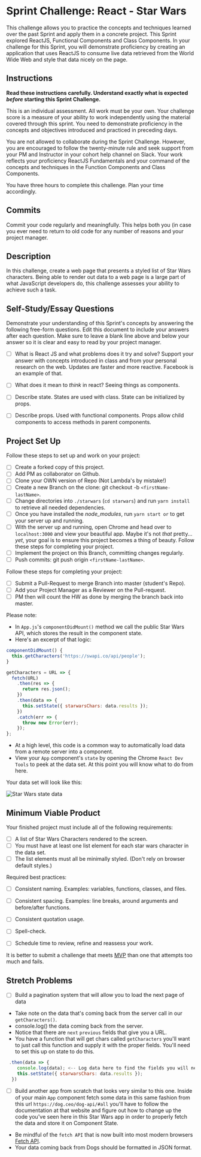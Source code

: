 # Sprint Challenge: React - Star Wars

This challenge allows you to practice the concepts and techniques learned over the past Sprint and apply them in a concrete project. This Sprint explored ReactJS, Functional Components and Class Components. In your challenge for this Sprint, you will demonstrate proficiency by creating an application that uses ReactJS to consume live data retrieved from the World Wide Web and style that data nicely on the page.

## Instructions

**Read these instructions carefully. Understand exactly what is expected _before_ starting this Sprint Challenge.**

This is an individual assessment. All work must be your own. Your challenge score is a measure of your ability to work independently using the material covered through this sprint. You need to demonstrate proficiency in the concepts and objectives introduced and practiced in preceding days.

You are not allowed to collaborate during the Sprint Challenge. However, you are encouraged to follow the twenty-minute rule and seek support from your PM and Instructor in your cohort help channel on Slack. Your work reflects your proficiency ReactJS Fundamentals and your command of the concepts and techniques in the Function Components and Class Components.

You have three hours to complete this challenge. Plan your time accordingly.

## Commits

Commit your code regularly and meaningfully. This helps both you (in case you ever need to return to old code for any number of reasons and your project manager.

## Description

In this challenge, create a web page that presents a styled list of Star Wars characters. Being able to render out data to a web page is a large part of what JavaScript developers do, this challenge assesses your ability to achieve such a task.

## Self-Study/Essay Questions

Demonstrate your understanding of this Sprint's concepts by answering the following free-form questions. Edit this document to include your answers after each question. Make sure to leave a blank line above and below your answer so it is clear and easy to read by your project manager.

- [ ] What is React JS and what problems does it try and solve? Support your answer with concepts introduced in class and from your personal research on the web.
Updates are faster and more reactive. Facebook is an example of that.

- [ ] What does it mean to _think_ in react?
Seeing things as components.

- [ ] Describe state.
States are used with class.
State can be initialized by props.

- [ ] Describe props.
Used with functional components.
Props allow child components to access methods in parent components.

## Project Set Up

Follow these steps to set up and work on your project:

- [ ] Create a forked copy of this project.
- [ ] Add PM as collaborator on Github.
- [ ] Clone your OWN version of Repo (Not Lambda's by mistake!)
- [ ] Create a new Branch on the clone: git checkout -b `<firstName-lastName>`.
- [ ] Change directories into `./starwars` (`cd starwars`) and run `yarn install` to retrieve all needed dependencies.
- [ ] Once you have installed the _node_modules_, run `yarn start or` to get your server up and running.
- [ ] With the server up and running, open Chrome and head over to `localhost:3000` and view your beautiful app. Maybe it's not _that_ pretty... _yet_, your goal is to ensure this project becomes a thing of beauty.
Follow these steps for completing your project.
- [ ] Implement the project on this Branch, committing changes regularly.
- [ ] Push commits: git push origin `<firstName-lastName>`.

Follow these steps for completing your project:

- [ ] Submit a Pull-Request to merge <firstName-lastName> Branch into master (student's  Repo).
- [ ] Add your Project Manager as a Reviewer on the Pull-request.
- [ ] PM then will count the HW as done by  merging the branch back into master.

Please note:

- In `App.js`'s `componentDidMount()` method we call the public Star Wars API, which stores the result in the component state.
- Here's an excerpt of that logic:

```js
componentDidMount() {
  this.getCharacters('https://swapi.co/api/people');
}

getCharacters = URL => {
  fetch(URL)
    .then(res => {
      return res.json();
    })
    .then(data => {
      this.setState({ starwarsChars: data.results });
    })
    .catch(err => {
      throw new Error(err);
    });
};
```

- At a high level, this code is a common way to automatically load data from a remote server into a component.
- View your `App` component's `state` by opening the Chrome `React Dev Tools` to peek at the data set. At this point you will know what to do from here.

Your data set will look like this:

![Star Wars state data](starwars_data.png)


## Minimum Viable Product

Your finished project must include all of the following requirements:

- [ ] A list of Star Wars Characters rendered to the screen.
- [ ] You must have at least one list element for each star wars character in the data set.
- [ ] The list elements must all be minimally styled. (Don't rely on browser default styles.)

Required best practices:

- [ ] Consistent naming. Examples: variables, functions, classes, and files.
- [ ] Consistent spacing. Examples: line breaks, around arguments and before/after functions.
- [ ] Consistent quotation usage.
- [ ] Spell-check.
- [ ] Schedule time to review, refine and reassess your work.


It is better to submit a challenge that meets [MVP](https://en.wikipedia.org/wiki/Minimum_viable_product) than one that attempts too much and fails.

## Stretch Problems

- [ ] Build a pagination system that will allow you to load the next page of data

- Take note on the data that's coming back from the server call in our `getCharacters()`.
- console.log() the data coming back from the server.
- Notice that there are `next` `previous` fields that give you a URL.
- You have a function that will get chars called `getCharacters` you'll want to just call this function and supply it with the proper fields. You'll need to set this up on state to do this.

```js
 .then(data => {
    console.log(data); <-- Log data here to find the fields you will need.
    this.setState({ starwarsChars: data.results });
  })
```

- [ ] Build another app from scratch that looks very similar to this one. Inside of your main `App` component fetch some data in this same fashion from this url `https://dog.ceo/dog-api/#all` you'll have to follow the documentation at that website and figure out how to change up the code you've seen here in this Star Wars app in order to properly fetch the data and store it on Component State.

- Be mindful of the `fetch API` that is now built into most modern browsers [Fetch API](https://developer.mozilla.org/en-US/docs/Web/API/Fetch_API/Using_Fetch).
- Your data coming back from Dogs should be formatted in JSON format.

